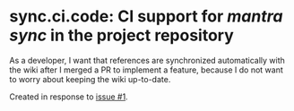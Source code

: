 # sync.ci.code: CI support for *mantra sync* in the project repository

As a developer, I want that references are synchronized automatically with the wiki
after I merged a PR to implement a feature, because I do not want to worry about keeping the wiki up-to-date.

Created in response to [issue #1](https://github.com/mhatzl/mantra/issues/1).
